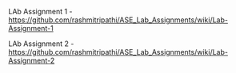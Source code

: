 
LAb Assignment 1 - https://github.com/rashmitripathi/ASE_Lab_Assignments/wiki/Lab-Assignment-1

LAb Assignment 2 -https://github.com/rashmitripathi/ASE_Lab_Assignments/wiki/Lab-Assignment-2

